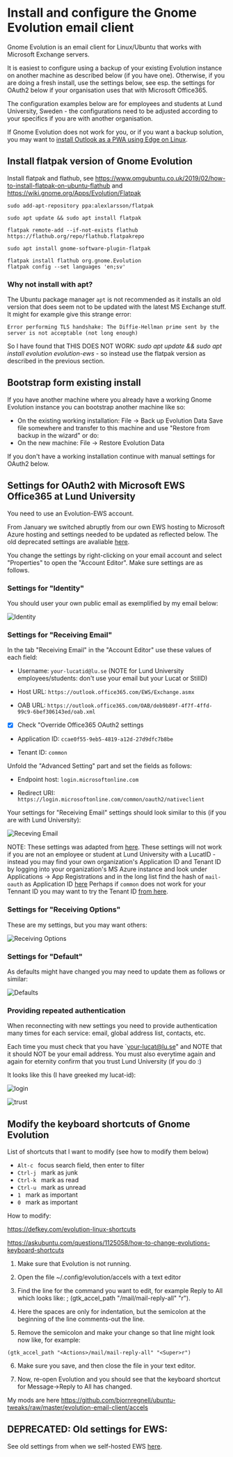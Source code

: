 # Install and configure the Gnome Evolution email client

Gnome Evolution is an email client for Linux/Ubuntu that works with Microsoft Exchange servers.

It is easiest to configure using a backup of your existing Evolution instance on another machine as described below (if you have one). Otherwise, if you are doing a fresh install, use the settings below, see esp. the settings for OAuth2 below if your organisation uses that with Microsoft Office365. 

The configuration examples below are for employees and students at Lund University, Sweden - the configurations need to be adjusted according to your specifics if you are with another organisation.

If Gnome Evolution does not work for you, or if you want a backup solution, you may want to [install Outlook as a PWA using Edge on Linux](https://github.com/bjornregnell/ubuntu-tweaks/tree/master/edge-outlook-teams).

## Install flatpak version of Gnome Evolution

Install flatpak and flathub, see  https://www.omgubuntu.co.uk/2019/02/how-to-install-flatpak-on-ubuntu-flathub and https://wiki.gnome.org/Apps/Evolution/Flatpak
```
sudo add-apt-repository ppa:alexlarsson/flatpak

sudo apt update && sudo apt install flatpak

flatpak remote-add --if-not-exists flathub https://flathub.org/repo/flathub.flatpakrepo

sudo apt install gnome-software-plugin-flatpak

flatpak install flathub org.gnome.Evolution
flatpak config --set languages 'en;sv'

```


### Why not install with apt?

The Ubuntu package manager `apt` is not recommended as it installs an old version that does seem not to be updated with the latest MS Exchange stuff. It might for example give this strange error: 

`Error performing TLS handshake: The Diffie-Hellman prime sent by the server is not acceptable (not long enough)`

So I have found that THIS DOES NOT WORK: *sudo apt update && sudo apt install evolution evolution-ews* - so instead use the flatpak version as described in the previous section.


## Bootstrap form existing install

If you have another machine where you already have a working Gnome Evolution instance you can bootstrap another machine like so:
   * On the existing working installation: File -> Back up Evolution Data
Save file somewhere and transfer to this machine and use "Restore from backup in the wizard" or do:
   * On the new machine: File -> Restore Evolution Data

If you don't have a working installation continue with manual settings for OAuth2 below.


## Settings for OAuth2 with Microsoft EWS Office365 at Lund University

You need to use an Evolution-EWS account.

From January we switched abruptly from our own EWS hosting to Microsoft Azure hosting and settings needed to be updated as reflected below. The old deprecated settings are avaliable [here](https://github.com/bjornregnell/ubuntu-tweaks/tree/master/evolution-email-client/old-outdated-by-office365-swap).

You change the settings by right-clicking on your email account and select "Properties" to open the "Account Editor". Make sure settings are as follows.

### Settings for "Identity"

You should user your own public email as exemplified by my email below:

![Identity](1-evolution-identity.png)


### Settings for "Receiving Email" 

In the tab "Receiving Email" in the "Account Editor" use these values of each field:

* Username: `your-lucatid@lu.se`  (NOTE for Lund University employees/students: don't use your email but your Lucat or StilID)
* Host URL: `https://outlook.office365.com/EWS/Exchange.asmx`

* OAB URL:  `https://outlook.office365.com/OAB/deb9b89f-4f7f-4ffd-99c9-6bef306143ed/oab.xml`

- [x] Check "Override Office365 OAuth2 settings

* Application ID: `ccae0f55-9eb5-4819-a12d-27d9dfc7b8be`

* Tenant ID: `common`

Unfold the "Advanced Setting" part and set the fields as follows:

* Endpoint host: `login.microsoftonline.com`

* Redirect URI: `https://login.microsoftonline.com/common/oauth2/nativeclient`

Your settings for "Receiving Email" settings should look similar to this (if you are with Lund University):

![Receving Email](2-evolution-receiving-email.png)

NOTE: These settings was adapted from [here](https://hdkb.clemson.edu/phpkb/article.php?id=2668). These settings will not work if you are not an employee or student at Lund University with a LucatID - instead you may find your own organization's Application ID and Tenant ID by logging into your organization's MS Azure instance and look under Applications -> App Registrations and in the long list find the hash of `mail-oauth` as Application ID [here](https://entra.microsoft.com/#view/Microsoft_AAD_RegisteredApps/ApplicationsListBlade/quickStartType~/null/sourceType/Microsoft_AAD_IAM )  Perhaps if `common` does not work for your Tennant ID you may want to try the Tenant ID [from here](https://entra.microsoft.com/#view/Microsoft_AAD_IAM/TenantOverview.ReactView).

### Settings for "Receiving Options"

These are my settings, but you may want others:

![Receiving Options](3-evolution-receiving-options.png)

### Settings for "Default"

As defaults might have changed you may need to update them as follows or similar:

![Defaults](4-evolution-defaults.png)

### Providing repeated authentication

When reconnecting with new settings you need to provide authentication many times for each service: email, global address list, contacts, etc.

Each time you must check that you have `your-lucat@lu.se" and NOTE that it should NOT be your email address. You must also everytime again and again for eternity confirm that you trust Lund University (if you do :) 

It looks like this (I have greeked my lucat-id):

![login](5-login.png)

![trust](6-trust-alert.png)


## Modify the keyboard shortcuts of Gnome Evolution

List of shortcuts that I want to modify (see how to modify them below)

* `Alt-c ` focus search field, then enter to filter
* `Ctrl-j ` mark as junk
* `Ctrl-k ` mark as read
* `Ctrl-u ` mark as unread
* `1 ` mark as important
* `0 ` mark as important

How to modify:

https://defkey.com/evolution-linux-shortcuts

https://askubuntu.com/questions/1125058/how-to-change-evolutions-keyboard-shortcuts

1. Make sure that Evolution is not running.

2. Open the file ~/.config/evolution/accels with a text editor

3. Find the line for the command you want to edit, for example Reply to All which looks like:
; (gtk_accel_path "<Actions>/mail/mail-reply-all" "<Primary><Shift>r").

4. Here the spaces are only for indentation, but the semicolon at the beginning of the line comments-out the line.

5. Remove the semicolon and make your change so that line might look now like, for example: 
```
(gtk_accel_path "<Actions>/mail/mail-reply-all" "<Super>r")
```
6. Make sure you save, and then close the file in your text editor.

7. Now, re-open Evolution and you should see that the keyboard shortcut for Message->Reply to All has changed.

My mods are here https://github.com/bjornregnell/ubuntu-tweaks/raw/master/evolution-email-client/accels 


## DEPRECATED: Old settings for EWS:

See old settings from when we self-hosted EWS [here](https://github.com/bjornregnell/ubuntu-tweaks/tree/master/evolution-email-client/old-outdated-by-office365-swap).



